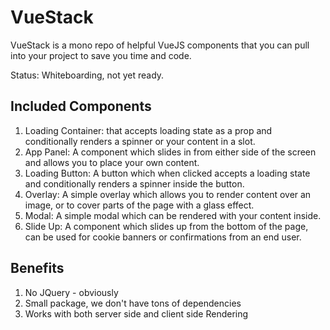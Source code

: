 # VueStack
VueStack is a mono repo of helpful VueJS components that you can pull into your project to save you time and code.

Status: Whiteboarding, not yet ready.

## Included Components
1. Loading Container:  that accepts loading state as a prop and conditionally renders a spinner or your content in a slot.
2. App Panel: A component which slides in from either side of the screen and allows you to place your own content.
3. Loading Button: A button which when clicked accepts a loading state and conditionally renders a spinner inside the button.
4. Overlay: A simple overlay which allows you to render content over an image, or to cover parts of the page with a glass effect.
5. Modal: A simple modal which can be rendered with your content inside.
6. Slide Up: A component which slides up from the bottom of the page, can be used for cookie banners or confirmations from an end user.

## Benefits
1. No JQuery - obviously
2. Small package, we don't have tons of dependencies
3. Works with both server side and client side Rendering